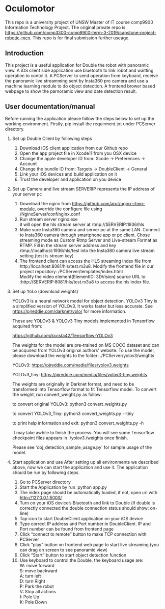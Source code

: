 # Oculomotor
This repo is a university project of UNSW Master of IT course comp9900 Information Technology Project. The original private repo is https://github.com/comp3300-comp9900-term-3-2019/capstone-project-robotic-men. This repo is for final submission  further useage.

##  Introduction
This project is a useful application for Double the robot with panoramic view. A iOS client side application use bluetooth to link robot and waitting operation to contol it. A PCServer to send operation from keyboard, receive the panoramic live streamming sent by Insta360 pro camera and use a machine learning module to do object detection. A frontend brower based webpage to show the parnoramic view and date detection result.

## User documentation/manual

Before running the application please follow the steps below to set up the working environment. Firstly, pip install the requirment.txt under PCServer directory.

1. Set up Double Client by following steps
   1) Download iOS client application from our Github repo
   2) Open the app project file in Xcode11 from you OSX device
   3) Change the apple developer ID from: Xcode -> Preferences -> Account
   4) Change the bundle ID from: Targets -> DoubleClient -> General
   5) Link your iOS devices and build application on it
   6) Trust the developer and application on you device
   
2. Set up Camera and live stream 
   SERVERIP represents the IP address of your server pc<br>
    1) Download the nginx from https://github.com/arut/nginx-rtmp-module, override the configure file using /NginxServer/conf/nginx.conf
    2) Run stream server nginx.exe<br>
      it will open the hls stream server at rtmp://SERVERIP:1936/hls
    3) Make sure Insta360 camera and server pc at the same LAN. Connect to Insta360 camera through smartphone app or pc client. Chose streaming mode as Custom Rtmp Server and Live-stream Format as RTMP. Fill in the stream server address and key rtmp://localhost:1936/hls/test into the Insta360 camera live stream setting.(test is stream key)
    4) The frontend client can access the HLS streaming index file from http://localhost:8081/hls/test.m3u8. Modify the frontend file in our project repository: /PCServer/templates/index.html<br>
    Modify the video element(ElementID: 3DVision) source URL to :http://SERVERIP:8081/hls/test.m3u8 to access the hls index file.

3. Set up YoLo (download weights)

    YOLOv3 is a neural network model for object detection. YOLOv3 Tiny is a simplified version of YOLOv3. It works faster but less           accurate. See https://pjreddie.com/darknet/yolo/ 
    for more information.

    These are YOLOv3 & YOLOv3 Tiny models implemented in Tensorflow acquired from:

    https://github.com/kcosta42/Tensorflow-YOLOv3

    The weights for the model are pre-trained on MS COCO dataset and can be acquired from YOLOv3 original authors' website. To use the        model, please download the weights to the folder: ./PCServer/yolov3/weights

    YOLOv3: https://pjreddie.com/media/files/yolov3.weights

    YOLOv3_tiny: https://pjreddie.com/media/files/yolov3-tiny.weights

    The weights are originally in Darknet format, and need to be transformed into Tensorflow format to fit Tensorflow model. To convert     the weight, run convert_weight.py as follow:

    to convert original YOLOv3: python3 convert_weights.py

    to convert YOLOv3_Tiny: python3 convert_weights.py --tiny

    to print help information and exit: python3 convert_weights.py -h

    It may take awhile to finish the process. You will see some Tensorflow checkpoint files appears in ./yolov3./weights once finish.

    Please see 'obj_detection_sample_usage.py' for sample usage of the model.
    
4. Start application and use
    After setting up all environments we described above, now we can start the application and use it. The application should be run by     following steps.
    1)  Go to PCServer directory
    2)  Start the Application by run: python app.py
    3)  The index page should be automatically loaded, if not, open url with:         	  http://127.0.0.1:5000/
    4)  Turn on your iOS device’s Bluetooth and link to Double (if double is correctly connected the double connection status should             show: on-line)
    5)  Tap icon to start DoubleClient application on your iOS device
    6)  Type correct IP address and Port number in DoubleClient. IP and Port number can be found from frontend page
    7)  Click “connect to remote” button to make TCP connection with PCServer
    8)  Click “play” button on frontend web page to start live streaming (you can drag on screen to see panoramic view)
    9)  Click “Start” button to start object detection function
    10) Use keyboard to control the Double, the keyboard usage are: <br>
            W:    move forward <br>
            S:    move backward <br>
            A:    turn left   <br>
            D:    turn Right  <br>
            P:    Park the robot <br> 
            V: 	Stop all actions <br>
            I:   	Pole Up  <br>
            K:    Pole Down <br>




